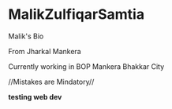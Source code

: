 # MalikZulfiqarSamtia
Malik's Bio



From Jharkal Mankera

Currently working in BOP Mankera Bhakkar City

//Mistakes are Mindatory//



<b>testing web dev<b>
  
  
